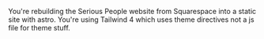 You're rebuilding the Serious People website from Squarespace into a static site with astro. You're using Tailwind 4 which uses theme directives not a js file for theme stuff.
